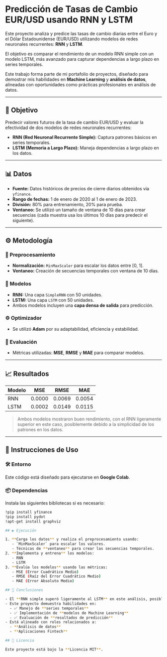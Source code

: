 # Predicción de Tasas de Cambio EUR/USD usando RNN y LSTM

Este proyecto analiza y predice las tasas de cambio diarias entre el Euro y el Dólar Estadounidense (EUR/USD) utilizando modelos de redes neuronales recurrentes: **RNN** y **LSTM**.

El objetivo es comparar el rendimiento de un modelo RNN simple con un modelo LSTM, más avanzado para capturar dependencias a largo plazo en series temporales.

Este trabajo forma parte de mi portafolio de proyectos, diseñado para demostrar mis habilidades en **Machine Learning** y **análisis de datos**, alineadas con oportunidades como prácticas profesionales en análisis de datos.

---

## 🎯 Objetivo

Predecir valores futuros de la tasa de cambio EUR/USD y evaluar la efectividad de dos modelos de redes neuronales recurrentes:

- **RNN (Red Neuronal Recurrente Simple):** Captura patrones básicos en series temporales.
- **LSTM (Memoria a Largo Plazo):** Maneja dependencias a largo plazo en los datos.

---

## 📊 Datos

- **Fuente:** Datos históricos de precios de cierre diarios obtenidos vía `yfinance`.
- **Rango de fechas:** 1 de enero de 2020 al 1 de enero de 2023.
- **División:** 80% para entrenamiento, 20% para prueba.
- **Ventaneo:** Se utilizó un tamaño de ventana de 10 días para crear secuencias (cada muestra usa los últimos 10 días para predecir el siguiente).

---

## ⚙️ Metodología

### 🔧 Preprocesamiento

- **Normalización:** `MinMaxScaler` para escalar los datos entre [0, 1].
- **Ventaneo:** Creación de secuencias temporales con ventana de 10 días.

### 🧠 Modelos

- **RNN:** Una capa `SimpleRNN` con 50 unidades.
- **LSTM:** Una capa `LSTM` con 50 unidades.
- Ambos modelos incluyen una **capa densa de salida** para predicción.

### ⚙️ Optimizador

- Se utilizó **Adam** por su adaptabilidad, eficiencia y estabilidad.

### 📏 Evaluación

- Métricas utilizadas: **MSE**, **RMSE** y **MAE** para comparar modelos.

---

## 📈 Resultados

| Modelo | MSE     | RMSE    | MAE     |
|--------|---------|---------|---------|
| RNN    | 0.0000  | 0.0069  | 0.0054  |
| LSTM   | 0.0002  | 0.0149  | 0.0115  |

> Ambos modelos mostraron buen rendimiento, con el RNN ligeramente superior en este caso, posiblemente debido a la simplicidad de los patrones en los datos.

---

## 🚀 Instrucciones de Uso

### 🛠️ Entorno

Este código está diseñado para ejecutarse en **Google Colab**.

### 📦 Dependencias

Instala las siguientes bibliotecas si es necesario:

```bash
!pip install yfinance
!pip install pydot
!apt-get install graphviz

## ▶️ Ejecución

1. **Carga los datos** y realiza el preprocesamiento usando:
   - `MinMaxScaler` para escalar los valores.
   - Técnicas de **ventaneo** para crear las secuencias temporales.
2. **Implementa y entrena** los modelos:
   - RNN
   - LSTM
3. **Evalúa los modelos** usando las métricas:
   - MSE (Error Cuadrático Medio)
   - RMSE (Raíz del Error Cuadrático Medio)
   - MAE (Error Absoluto Medio)

## 🧾 Conclusiones

- El **RNN simple superó ligeramente al LSTM** en este análisis, posiblemente por la naturaleza de los datos.
- Este proyecto demuestra habilidades en:
  - ✅ Manejo de **series temporales**
  - ✅ Implementación de **modelos de Machine Learning**
  - ✅ Evaluación de **resultados de predicción**
- Está alineado con roles relacionados a:
  - **Análisis de datos**
  - **Aplicaciones Fintech**

## 📄 Licencia

Este proyecto está bajo la **Licencia MIT**.


